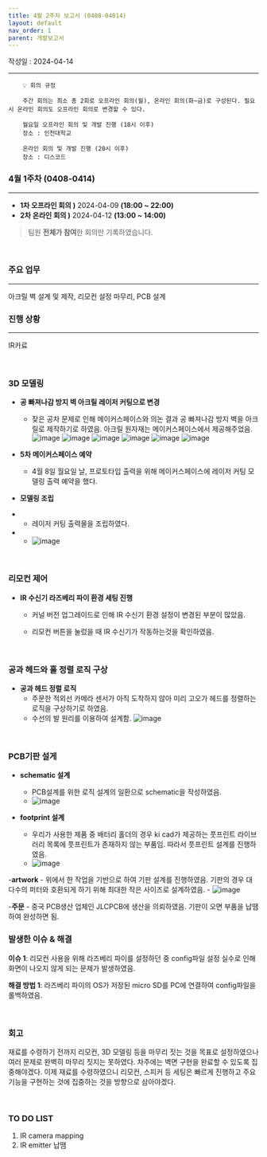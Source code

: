 ```yaml
---
title: 4월 2주차 보고서 (0408-04014)
layout: default
nav_order: 1
parent: 개발보고서
---
```


작성일 : 2024-04-14

---

```
    💡 회의 규정

    주간 회의는 최소 총 2회로 오프라인 회의(월), 온라인 회의(화~금)로 구성된다. 필요 시 온라인 회의도 오프라인 회의로 변경할 수 있다.  

    월요일 오프라인 회의 및 개발 진행 (18시 이후)
    장소 : 인천대학교

    온라인 회의 및 개발 진행 (20시 이후)
    장소 : 디스코드
```

### **4월 1주차 (0408-0414)**

---

- **1차 오프라인 회의 )** 2024-04-09 **(18:00 ~ 22:00)**
- **2차 온라인 회의 )** 2024-04-12 **(13:00 ~ 14:00)**

> 팀원 **전체가 참여**한 회의만 기록하였습니다.

<br/>

### **주요 업무**

---

아크릴 벽 설계 및 제작, 리모컨 설정 마무리, PCB 설계

### **진행 상황**

---

IR카료

<br/>

### 3D 모델링

- **공 빠져나감 방지 벽 아크릴 레이저 커팅으로 변경**
    - 잦은 공차 문제로 인해 메이커스페이스와 의논 결과 공 빠져나감 방지 벽을 아크릴로 제작하기로 하였음. 아크릴 원자재는 메이커스페이스에서 제공해주었음.
    ![image](https://github.com/TECH-PIONEERS/tech-pioneers.github.io/assets/26852696/f681cc1d-5ecd-4012-81ba-08f5ce33727e)
    ![image](https://github.com/TECH-PIONEERS/tech-pioneers.github.io/assets/26852696/3a26a2b7-2e82-4391-9ff9-dc5f40c12314)
    ![image](https://github.com/TECH-PIONEERS/tech-pioneers.github.io/assets/26852696/0a024385-5356-4136-80fc-45d69a0680af)
    ![image](https://github.com/TECH-PIONEERS/tech-pioneers.github.io/assets/26852696/6313a544-e1c6-4998-a1cf-fe54f00c5411)
    ![image](https://github.com/TECH-PIONEERS/tech-pioneers.github.io/assets/26852696/f6a792a3-9da5-4e04-af27-fc777a886298)
    ![image](https://github.com/TECH-PIONEERS/tech-pioneers.github.io/assets/26852696/e6380290-526e-46c1-b8c6-ab54a37ff935)
        
- **5차 메이커스페이스 예약**
    - 4월 8일 월요일 날, 프로토타입 출력을 위해 메이커스페이스에 레이저 커팅 모델링 출력 예약을 했다.
 
- **모델링 조립**
-   - 레이저 커팅 출력물을 조립하였다.
-   - ![image](/public/hw.jpeg)
<br/>

### 리모컨 제어

- **IR 수신기 라즈베리 파이 환경 세팅 진행**
    - 커널 버전 업그레이드로 인해 IR 수신기 환경 설정이 변경된 부분이 많았음.
        
    - 리모컨 버튼을 눌렀을 때 IR 수신기가 작동하는것을 확인하였음.
    
<br/>

### 공과 헤드와 홀 정렬 로직 구상

- **공과 헤드 정렬 로직**
    - 주문한 적외선 카메라 센서가 아직 도착하지 않아 미리 고오가 헤드를 정렬하는 로직을 구상하기로 하였음.
    - 수선의 발 원리를 이용하여 설계함.
![image](/public/logic.jpeg)

<br/>

### PCB기판 설게

- **schematic 설계**
    - PCB설계를 위한 로직 설계의 일환으로 schematic을 작성하였음.
    - ![image](/public/m-0409/pcb1.png)

- **footprint 설계**
    - 우리가 사용한 제품 중 배터리 홀더의 경우 ki cad가 제공하는 풋프린트 라이브러리 목록에 풋프린트가 존재하지 않는 부품임. 따라서 풋프린트 설계를 진행하였음.
    - ![image](/public/footprint.png)

-**artwork**
    - 위에서 한 작업을 기반으로 하여 기판 설계를 진행하였음. 기판의 경우 대다수의 퍼터와 호환되게 하기 위해 최대한 작은 사이즈로 설계하였음.
    - ![image](/public/m-0409/pcb2.png)

-**주문**
    - 중국 PCB생산 업체인 JLCPCB에 생산을 의뢰하였음. 기판이 오면 부품을 납땜하여 완성하면 됨.
<br/>

### 발생한 이슈 & 해결

**이슈 1**: 리모컨 사용을 위해 라즈베리 파이를 설정하던 중 config파일 설정 실수로 인해 화면이 나오지 않게 되는 문제가 발생하였음.

**해결 방법 1**: 라즈베리 파이의 OS가 저장된 micro SD를 PC에 연결하여 config파일을 롤백하였음.



<br/>

### 회고

재료를 수령하기 전까지 리모컨, 3D 모델링 등을 마무리 짓는 것을 목표로 설정하였으나 여러 문제로 완벽히 마무리 짓지는 못하였다. 차주에는 벽면 구현을 완료할 수 있도록 집중해야겠다. 이제 재료를 수령하였으니 리모컨, 스피커 등 세팅은 빠르게 진행하고 주요 기능을 구현하는 것에 집중하는 것을 방향으로 삼아야겠다.

<br/>

### TO DO LIST

1. IR camera mapping
2. IR emitter 납땜
